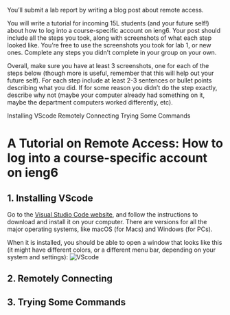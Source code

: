 You’ll submit a lab report by writing a blog post about remote access.

You will write a tutorial for incoming 15L students (and your future self!) about how to log into
a course-specific account on ieng6. Your post should include all the steps you took, along with
screenshots of what each step looked like. You’re free to use the screenshots you took for lab 1,
or new ones. Complete any steps you didn’t complete in your group on your own.

Overall, make sure you have at least 3 screenshots, one for each of the steps below (though more 
is useful, remember that this will help out your future self). For each step include at least 
2-3 sentences or bullet points describing what you did. If for some reason you didn’t do the 
step exactly, describe why not (maybe your computer already had something on it, maybe the 
department computers worked differently, etc).

Installing VScode
Remotely Connecting
Trying Some Commands

# A Tutorial on Remote Access: How to log into a course-specific account on ieng6
## 1. Installing VScode
Go to the [Visual Studio Code website](https://code.visualstudio.com/), and follow the instructions to download and install it on your computer. There are versions for all the major operating systems, like macOS (for Macs) and Windows (for PCs).

When it is installed, you should be able to open a window that looks like this (it might have different colors, or a different menu bar, depending on your system and settings):
![VScode]()
## 2. Remotely Connecting
## 3. Trying Some Commands
